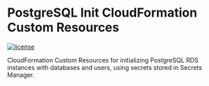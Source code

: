 # PostgreSQL Init CloudFormation Custom Resources

[![license](https://img.shields.io/github/license/Dwolla/postgresql-init-custom-resource.svg?style=flat-square)]()

CloudFormation Custom Resources for initializing PostgreSQL RDS instances with databases and users, using secrets stored in Secrets Manager.
